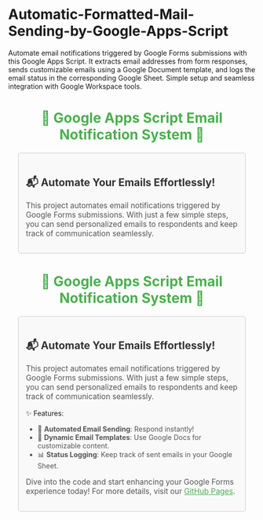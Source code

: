 # Automatic-Formatted-Mail-Sending-by-Google-Apps-Script
Automate email notifications triggered by Google Forms submissions with this Google Apps Script. It extracts email addresses from form responses, sends customizable emails using a Google Document template, and logs the email status in the corresponding Google Sheet. Simple setup and seamless integration with Google Workspace tools.
<h1 style="text-align: center; color: #4CAF50;">🌟 Google Apps Script Email Notification System 🌟</h1>

<div style="margin: 20px; padding: 15px; border: 1px solid #ccc; border-radius: 5px; background-color: #f9f9f9;">
    <h2 style="color: #333;">📬 Automate Your Emails Effortlessly!</h2>
    <p style="font-size: 1.1em; color: #555;">
        This project automates email notifications triggered by Google Forms submissions. 
        With just a few simple steps, you can send personalized emails to respondents and keep track of communication seamlessly.
    </p>
</div>
<h1 style="text-align: center; color: #4CAF50;">🌟 Google Apps Script Email Notification System 🌟</h1>

<div style="margin: 20px; padding: 15px; border: 1px solid #ccc; border-radius: 5px; background-color: #f9f9f9;">
    <h2 style="color: #333;">📬 Automate Your Emails Effortlessly!</h2>
    <p style="font-size: 1.1em; color: #555;">
        This project automates email notifications triggered by Google Forms submissions. 
        With just a few simple steps, you can send personalized emails to respondents and keep track of communication seamlessly.
    </p>
    <h3style="color: #333;">✨ Features:</h3>
<ul style="color: #555;">
    <li>💌 <strong>Automated Email Sending</strong>: Respond instantly!</li>
    <li>📄 <strong>Dynamic Email Templates</strong>: Use Google Docs for customizable content.</li>
    <li>📊 <strong>Status Logging</strong>: Keep track of sent emails in your Google Sheet.</li>
</ul>

<p style="font-size: 1.1em; color: #555;">
    Dive into the code and start enhancing your Google Forms experience today! 
    For more details, visit our <a href="[https://saidulislam00.github.io/your-repo](https://github.com/saidulislam00)" style="color: #4CAF50; text-decoration: underline;">GitHub Pages</a>.
</p>

</div>

